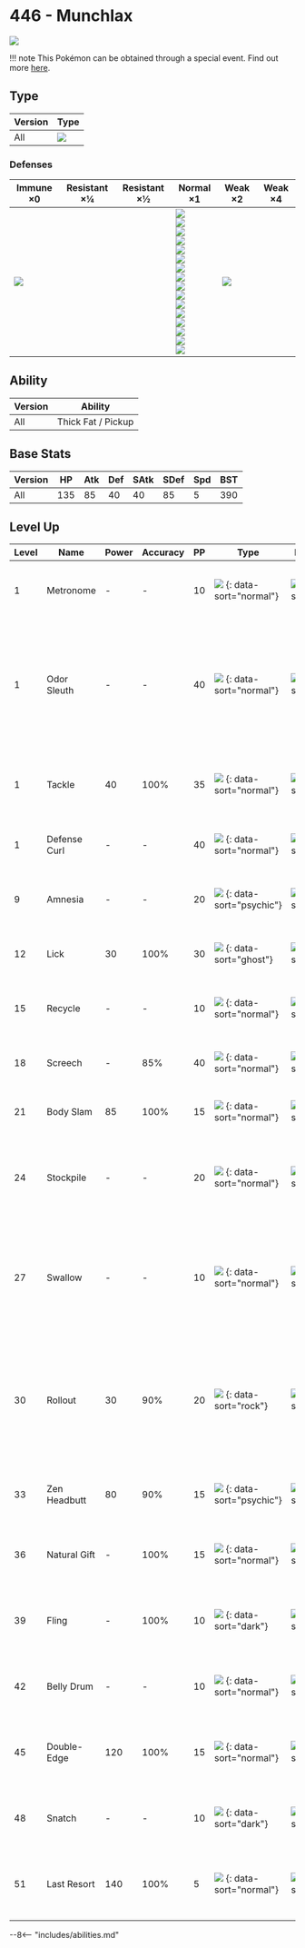 # 446 - Munchlax
![][446]

!!! note
    This Pokémon can be obtained through a special event. Find out more [here](../../special_events/#baby-pokemon-egg-gift).

## Type

Version | Type
---     | ---
All     | ![][normal]

### Defenses

Immune ×0      | Resistant ×¼ | Resistant ×½ | Normal ×1                                                                                                                                                                                                                           | Weak ×2           | Weak ×4
---            | ---          | ---          | ---                                                                                                                                                                                                                                 | ---               | ---
![][ghost]<br> | &nbsp;       | &nbsp;       | ![][normal]<br>![][flying]<br>![][poison]<br>![][ground]<br>![][rock]<br>![][bug]<br>![][steel]<br>![][fire]<br>![][water]<br>![][grass]<br>![][electric]<br>![][psychic]<br>![][ice]<br>![][dragon]<br>![][dark]<br>![][fairy]<br> | ![][fighting]<br> | &nbsp;

## Ability

Version | Ability
---     | ---
All     | Thick Fat / Pickup

## Base Stats

Version | HP  | Atk | Def | SAtk | SDef | Spd | BST
---     | --- | --- | --- | ---  | ---  | --- | ---
All     | 135 | 85  | 40  | 40   | 85   | 5   | 390

## Level Up

Level | Name         | Power | Accuracy | PP  | Type                                 | Damage Class                           | Description
---   | ---          | ---   | ---      | --- | ---                                  | ---                                    | ---
1     | Metronome    | -     | -        | 10  | ![][normal] {: data-sort="normal"}   | ![][status] {: data-sort="status"}     | Randomly selects and uses any move in the game.
1     | Odor Sleuth  | -     | -        | 40  | ![][normal] {: data-sort="normal"}   | ![][status] {: data-sort="status"}     | Forces the target to have no Evade, and allows it to be hit by Normal and Fighting moves even if it's a Ghost.
1     | Tackle       | 40    | 100%     | 35  | ![][normal] {: data-sort="normal"}   | ![][physical] {: data-sort="physical"} | Inflicts regular damage with no additional effect.
1     | Defense Curl | -     | -        | 40  | ![][normal] {: data-sort="normal"}   | ![][status] {: data-sort="status"}     | Raises user's Defense by one stage.
9     | Amnesia      | -     | -        | 20  | ![][psychic] {: data-sort="psychic"} | ![][status] {: data-sort="status"}     | Raises the user's Special Defense by two stages.
12    | Lick         | 30    | 100%     | 30  | ![][ghost] {: data-sort="ghost"}     | ![][physical] {: data-sort="physical"} | Has a 30% chance to paralyze the target.
15    | Recycle      | -     | -        | 10  | ![][normal] {: data-sort="normal"}   | ![][status] {: data-sort="status"}     | User recovers the item it last used up.
18    | Screech      | -     | 85%      | 40  | ![][normal] {: data-sort="normal"}   | ![][status] {: data-sort="status"}     | Lowers the target's Defense by two stages.
21    | Body Slam    | 85    | 100%     | 15  | ![][normal] {: data-sort="normal"}   | ![][physical] {: data-sort="physical"} | Has a 30% chance to paralyze the target.
24    | Stockpile    | -     | -        | 20  | ![][normal] {: data-sort="normal"}   | ![][status] {: data-sort="status"}     | Stores energy up to three times for use with Spit Up and Swallow.
27    | Swallow      | -     | -        | 10  | ![][normal] {: data-sort="normal"}   | ![][status] {: data-sort="status"}     | Recovers 1/4 HP after one Stockpile, 1/2 HP after two Stockpiles, or full HP after three Stockpiles.
30    | Rollout      | 30    | 90%      | 20  | ![][rock] {: data-sort="rock"}       | ![][physical] {: data-sort="physical"} | Power doubles every turn this move is used in succession after the first, resetting after five turns.
33    | Zen Headbutt | 80    | 90%      | 15  | ![][psychic] {: data-sort="psychic"} | ![][physical] {: data-sort="physical"} | Has a 20% chance to make the target flinch.
36    | Natural Gift | -     | 100%     | 15  | ![][normal] {: data-sort="normal"}   | ![][physical] {: data-sort="physical"} | Power and type depend on the held berry.
39    | Fling        | -     | 100%     | 10  | ![][dark] {: data-sort="dark"}       | ![][physical] {: data-sort="physical"} | Throws held item at the target; power depends on the item.
42    | Belly Drum   | -     | -        | 10  | ![][normal] {: data-sort="normal"}   | ![][status] {: data-sort="status"}     | User pays half its max HP to max out its Attack.
45    | Double-Edge  | 120   | 100%     | 15  | ![][normal] {: data-sort="normal"}   | ![][physical] {: data-sort="physical"} | User receives 1/3 the damage inflicted in recoil.
48    | Snatch       | -     | -        | 10  | ![][dark] {: data-sort="dark"}       | ![][status] {: data-sort="status"}     | Steals the target's move, if it's self-targeted.
51    | Last Resort  | 140   | 100%     | 5   | ![][normal] {: data-sort="normal"}   | ![][physical] {: data-sort="physical"} | Can only be used after all of the user's other moves have been used.

--8<-- "includes/abilities.md"

[446]: ../img/pokemon/446.png
[normal]: ../img/types/normal.png
[fire]: ../img/types/fire.png
[fighting]: ../img/types/fighting.png
[water]: ../img/types/water.png
[flying]: ../img/types/flying.png
[grass]: ../img/types/grass.png
[poison]: ../img/types/poison.png
[electric]: ../img/types/electric.png
[ground]: ../img/types/ground.png
[psychic]: ../img/types/psychic.png
[rock]: ../img/types/rock.png
[ice]: ../img/types/ice.png
[bug]: ../img/types/bug.png
[dragon]: ../img/types/dragon.png
[ghost]: ../img/types/ghost.png
[dark]: ../img/types/dark.png
[steel]: ../img/types/steel.png
[fairy]: ../img/types/fairy.png
[physical]: ../img/types/physical.png
[status]: ../img/types/status.png

